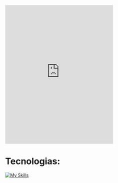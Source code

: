 <iframe src="https://assets.pinterest.com/ext/embed.html?id=953074339873995505" height="445" width="345" frameborder="0" scrolling="no" ></iframe>
<h1 align="left">Tecnologias: </h1>

[![My Skills](https://skillicons.dev/icons?i=cs,dotnet,wasm,python,html,css)](https://skillicons.dev)




